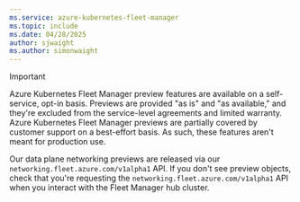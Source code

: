```yaml
---
ms.service: azure-kubernetes-fleet-manager
ms.topic: include
ms.date: 04/28/2025
author: sjwaight
ms.author: simonwaight
---
```


> [!IMPORTANT]
> Azure Kubernetes Fleet Manager preview features are available on a self-service, opt-in basis. Previews are provided "as is" and "as available," and they're excluded from the service-level agreements and limited warranty. Azure Kubernetes Fleet Manager previews are partially covered by customer support on a best-effort basis. As such, these features aren't meant for production use.
>
> Our data plane networking previews are released via our `networking.fleet.azure.com/v1alpha1` API. If you don't see preview objects, check that you're requesting the `networking.fleet.azure.com/v1alpha1` API when you interact with the Fleet Manager hub cluster. 
